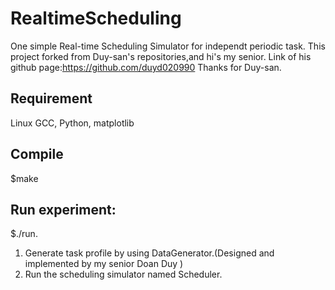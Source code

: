 # RealtimeScheduling
One simple Real-time Scheduling Simulator for independt periodic task.
This project forked from Duy-san's repositories,and hi's my senior.
Link of his github page:https://github.com/duyd020990
Thanks for Duy-san.

## Requirement
Linux
GCC, Python, matplotlib

## Compile
$make

## Run experiment:
 $./run.
 1. Generate task profile by using DataGenerator.(Designed and implemented by my senior Doan Duy )
 2. Run the scheduling simulator named Scheduler.
